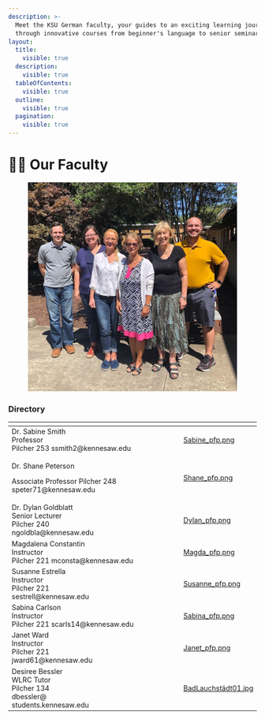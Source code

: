 ```yaml
---
description: >-
  Meet the KSU German faculty, your guides to an exciting learning journey
  through innovative courses from beginner's language to senior seminars!
layout:
  title:
    visible: true
  description:
    visible: true
  tableOfContents:
    visible: true
  outline:
    visible: true
  pagination:
    visible: true
---
```


# 🧑🏫 Our Faculty

<figure><img src="../.gitbook/assets/background2-h_k58zqs0n.jpg" alt=""><figcaption></figcaption></figure>

### Directory

<table data-view="cards"><thead><tr><th></th><th></th><th></th><th data-hidden data-card-cover data-type="files"></th></tr></thead><tbody><tr><td>Dr. Sabine Smith<br>Professor <br>Pilcher 253 ssmith2@kennesaw.edu</td><td></td><td></td><td><a href="../.gitbook/assets/Sabine_pfp.png">Sabine_pfp.png</a></td></tr><tr><td><p>Dr. Shane Peterson</p><p>Associate Professor Pilcher 248 speter71@kennesaw.edu</p></td><td></td><td></td><td><a href="../.gitbook/assets/Shane_pfp.png">Shane_pfp.png</a></td></tr><tr><td>Dr. Dylan Goldblatt<br>Senior Lecturer<br>Pilcher 240<br>ngoldbla@kennesaw.edu</td><td></td><td></td><td><a href="../.gitbook/assets/Dylan_pfp.png">Dylan_pfp.png</a></td></tr><tr><td>Magdalena Constantin<br>Instructor <br>Pilcher 221 mconsta@kennesaw.edu</td><td></td><td></td><td><a href="../.gitbook/assets/Magda_pfp.png">Magda_pfp.png</a></td></tr><tr><td>Susanne Estrella<br>Instructor<br>Pilcher 221<br>sestrell@kennesaw.edu</td><td></td><td></td><td><a href="../.gitbook/assets/Susanne_pfp.png">Susanne_pfp.png</a></td></tr><tr><td>Sabina Carlson <br>Instructor <br>Pilcher 221 scarls14@kennesaw.edu</td><td></td><td></td><td><a href="../.gitbook/assets/Sabina_pfp.png">Sabina_pfp.png</a></td></tr><tr><td>Janet Ward<br>Instructor<br>Pilcher 221<br>jward61@kennesaw.edu</td><td></td><td></td><td><a href="../.gitbook/assets/Janet_pfp.png">Janet_pfp.png</a></td></tr><tr><td>Desiree Bessler<br>WLRC Tutor<br>Pilcher 134<br>dbessler@<br>students.kennesaw.edu</td><td></td><td></td><td><a href="../.gitbook/assets/BadLauchstädt01.jpg">BadLauchstädt01.jpg</a></td></tr></tbody></table>
